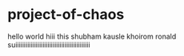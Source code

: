 # project-of-chaos
hello world
hiii this
shubham kausle 
khoirom ronald suiiiiiiiiiiiiiiiiiiiiiiiiiiiiiiiiiiiiiiiiiiii
